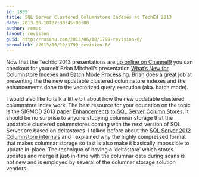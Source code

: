 ```yaml
---
id: 1805
title: SQL Server Clustered Columnstore Indexes at TechEd 2013
date: 2013-06-10T07:30:45+00:00
author: remus
layout: revision
guid: http://rusanu.com/2013/06/10/1799-revision-6/
permalink: /2013/06/10/1799-revision-6/
---
```

Now that the TechEd 2013 presentations are [up online on Channel9](http://channel9.msdn.com/Events/TechEd/NorthAmerica/2013) you can checkout for yourself Brian Mitchell&#8217;s presentation [What&#8217;s New for Columnstore Indexes and Batch Mode Processing](http://channel9.msdn.com/Events/TechEd/NorthAmerica/2013/DBI-B322). Brian does a great job at presenting the the new updatable clustered columnstore indexes and the enhancements done to the vectorized query execution (aka. batch mode).

I would also like to talk a little bit about how the new updatable clustered columnstore index work. The best resource for your education on the topic is the SIGMOD 2013 paper [Enhancements to SQL Server Column Stores](http://research.microsoft.com/pubs/193599/Apollo3%20-%20Sigmod%202013%20-%20final.pdf). It should be no surprise to anyone studying columnar storage that the updatable clustered columnstores coming with the next version of SQL Server are based on deltastores. I talked before about the [SQL Server 2012 Columnstore internals](http://rusanu.com/2012/05/29/inside-the-sql-server-2012-columnstore-indexes/) and I explained why the highly compressed format that makes columnar storage so fast is also make it basically impossible to update in-place. The technique of having a &#8216;deltastore&#8217; which stores updates and merge it just-in-time with the columnar data during scans is not new and is employed by several of the columnar storage solution vendors.

<!-- more -->
